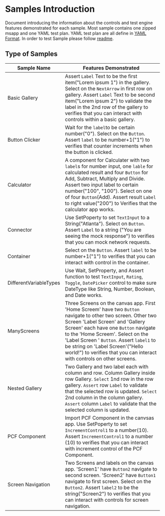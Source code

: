# Samples Introduction

Document introducing the information about the controls and test engine features demonstrated for each sample. Most sample contains one zipped msapp and one YAML test plan. YAML test plan are all define in [YAML Format](https://github.com/microsoft/PowerApps-TestEngine/blob/main/docs/Yaml/README.md). In order to test Sample please follow [readme](https://github.com/microsoft/PowerApps-TestEngine).

## Type of Samples


| Sample Name | Features Demonstrated |
| -- | -- |
| Basic Gallery | Assert `Label` Text to be the first item("Lorem ipsum 1") in the gallery. Select on the `NextArrow` in first row on gallery. Assert `Label` Text to be second item("Lorem ipsum 2") to validate the label in the 2nd row of the gallery to verifies that you can interact with controls within a basic gallery. |
| Button Clicker |  Wait for the `label`to be certain number("0"). Select on the `Button`. Assert `label` to be number+1("1") to verifies that counter increments when the button is clicked.
| Calculator| A component for Calculater with two `label`s for number input, one `lable` for calculated result and four `Button` for Add, Subtract, Multiply and Divide. Assert two input label to certain number("100", "100"). Select on one of four `Button`(Add). Assert result `Label` to right value("200") to Verifies that the calculator app works.
| Connector | Use SetPoperty to set `TextInput` to a String("Atlanta"). Select on `Button`. Assert `Label` to a string ("You are seeing the mock response") to verifies that you can mock network requests.
| Container | Select on the `Button`. Assert `label` to be number+1("1") to verifies that you can interact with control in the container.
 |DifferentVariableTypes| Use Wait, SetProperty, and Assert function to test `TextInput`, `Rating`, `Toggle`, `DatePicker` control to make sure DateType like String, Number, Boolean, and Date works.
 |ManyScreens| Three Screens on the canvas app. First 'Home Screem' have two `Button` navigate to other two screen. Other two Screen 'Label Screen' and 'Gallery Screen' each have one `Button` navigate to the 'Home Screem'. Select on the 'Label Screen ' `Button`. Assert `label1` to be string on 'Label Screen'("Hello world!") to verifies that you can interact with controls on other screens.
 |Nested Gallery| Two Gallery and two label each with column and row. Column Gallery inside row Gallery.  `Select` 1nd row in the row gallery. `Assert` row `Label` to validate that the selected row is updated. `Select` 2nd column in the column gallery. `Assert` column `Label` to validate that the selected column is updated. 
 |PCF Component| Import PCF Component in the canvsas app. Use SetPoperty to set `IncrementControl1` to a number(10). Assert `IncrementControl1` to a number (10) to verifies that you can interact with increment control of the PCF Component.
 |Screen Navigation|Two Screens and labels on the canvas app. 'Screen1' have `Button2` navigate to second screen. 'Screen2' have `Button1` navigate to first screen. Select on the `Button2`. Assert `label2` to be the string("Screen2") to verifies that you can interact with controls for screen navigation.


